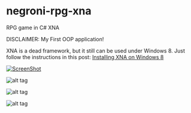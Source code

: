 # negroni-rpg-xna
RPG game in C# XNA

DISCLAIMER: My First OOP application!

XNA is a dead framework, but it still can be used under Windows 8. Just follow the instructions in this post: [Installing XNA on Windows 8](http://blogs.msdn.com/b/uk_faculty_connection/archive/2013/11/12/installing-xna-on-windows-8-with-visual-studio-2012.aspx)

[![ScreenShot](https://raw.github.com/Galya-IT/negroni-rpg-xna/master/screens/video-screenshot.png)](http://youtu.be/sHMYa5fbEAE)

![alt tag](https://raw.github.com/Galya-IT/negroni-rpg-xna/master/screens/screens/03.png)

![alt tag](https://raw.github.com/Galya-IT/negroni-rpg-xna/master/screens/screens/04.png)

![alt tag](https://raw.github.com/Galya-IT/negroni-rpg-xna/master/screens/screens/02.png)